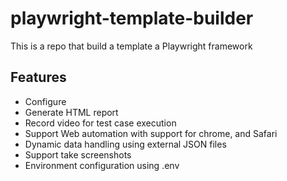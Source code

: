 # playwright-template-builder

This is a repo that build a template a Playwright framework

## Features

- Configure
- Generate HTML report
- Record video for test case execution
- Support Web automation with support for chrome, and Safari
- Dynamic data handling using external JSON files
- Support take screenshots
- Environment configuration using .env
